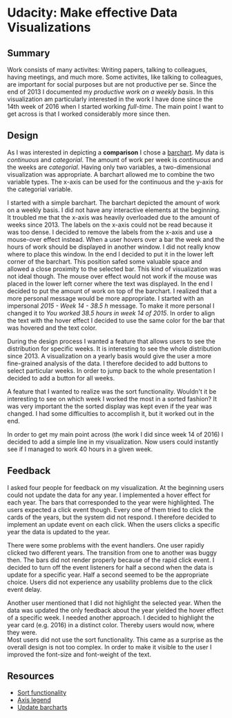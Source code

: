 # Udacity: Make effective Data Visualizations


## Summary
Work consists of many activites: Writing papers, talking to colleagues, having meetings, and much more. Some activites, like talking to colleagues, are important for social purposes but are not productive per se. Since the end of 2013 I documented my *productive work on a weekly basis*. In this visualization am particularly interested in the work I have done since the 14th week of 2016 when I started working *full-time*. The main point I want to get across is that I worked considerably more since then.
<!-- in no more than 4 sentences, briefly introduce your data visualization and add any context that can help readers understand it -->

## Design
As I was interested in depicting a **comparison** I chose a [barchart](http://www.storytellingwithdata.com/blog/2013/04/chart-chooser). My data is *continuous* and *categorial*. The amount of work per week is *continuous* and the weeks are *categorial*. Having only two variables, a two-dimensional visualization was appropriate. A barchart allowed me to combine the two variable types. The x-axis can be used for the continuous and the y-axis for the categorial variable.

I started with a simple barchart. The barchart depicted the amount of work on a weekly basis. I did not have any interactive elements at the beginning. It troubled me that the x-axis was heavily overloaded due to the amount of weeks since 2013. The labels on the x-axis could not be read because it was too dense. I decided to remove the labels from the x-axis and use a mouse-over effect instead. When a user hovers over a bar the week and the hours of work should be displayed in another window. I did not really know where to place this window. In the end I decided to put it in the lower left corner of the barchart. This position safed some valuable space and allowed a close proximity to the selected bar. This kind of visualization was not ideal though. The mouse over effect would not work if the mouse was placed in the lower left corner where the text was displayed. In the end I decided to put the amount of work on top of the barchart. I realized that a more personal message would be more appropriate. I started with an impersonal *2015 - Week 14 - 38.5 h* message. To make it more personal I changed it to *You worked 38.5 hours in week 14 of 2015*. In order to align the text with the hover effect I decided to use the same color for the bar that was hovered and the text color. 

During the design process I wanted a feature that allows users to see the distribution for specific weeks. It is interesting to see the whole distribution since 2013. A visualization on a yearly basis would give the user a more fine-grained analysis of the data. I therefore decided to add buttons to select particular weeks. In order to jump back to the whole presentation I decided to add a button for all weeks. 

A feature that I wanted to realize was the sort functionality. Wouldn't it be interesting to see on which week I worked the most in a sorted fashion? It was very important the the sorted display was kept even if the year was changed. I had some difficulties to accomplish it, but it worked out in the end.

In order to get my main point across (the work I did since week 14 of 2016) I decided to add a simple line in my visualization. Now users could instantly see if I managed to work 40 hours in a given week.

<!-- explain any design choices you made including changes to the visualization after collecting feedback -->

## Feedback
<!-- include all feedback you received from others on your visualization from the first sketch to the final visualization -->
I asked four people for feedback on my visualization. At the beginning users could not update the data for any year. I implemented a hover effect for each year. The bars that corresponded to the year were highlighted. The users expected a click event though. Every one of them tried to click the cards of the years, but the system did not respond. I therefore decided to implement an update event on each click. When the users clicks a specific year the data is updated to the year. 

There were some problems with the event handlers. One user rapidly clicked two different years. The transition from one to another was buggy then. The bars did not render properly because of the rapid click event. I decided to turn off the event listeners for half a second when the data is update for a specific year. Half a second seemed to be the appropriate choice. Users did not experience any usability problems due to the click event delay. 

Another user mentioned that I did not highlight the selected year. When the data was updated the only feedback about the year yielded the hover effect of a specific week. I needed another approach. I decided to highlight the year card (e.g. 2016) in a distinct color. Thereby users would now, where they were.  
Most users did not use the sort functionality. This came as a surprise as the overall design is not too complex. In order to make it visible to the user I improved the font-size and font-weight of the text. 


## Resources
<!-- list any sources you consulted to create your visualization -->

* [Sort functionality](http://bl.ocks.org/mbostock/3885705)
* [Axis legend](https://bost.ocks.org/mike/nations/)
* [Update barcharts](https://bl.ocks.org/RandomEtc/cff3610e7dd47bef2d01)